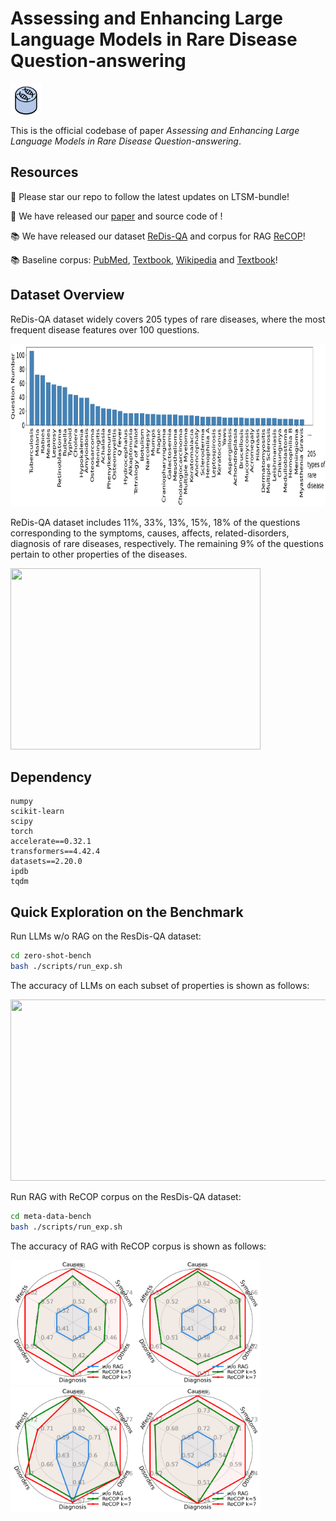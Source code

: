 # Assessing and Enhancing Large Language Models in Rare Disease Question-answering

<img width="50" height="50" src="./figures/logo.png">

This is the official codebase of paper _Assessing and Enhancing Large Language Models in Rare Disease Question-answering_.


## Resources
:star2: Please star our repo to follow the latest updates on LTSM-bundle!

:mega: We have released our [paper]() and source code of !

:books: We have released our dataset [ReDis-QA]() and corpus for RAG [ReCOP]()!

:books: Baseline corpus: [PubMed](https://huggingface.co/datasets/MedRAG/pubmed), [Textbook](https://huggingface.co/datasets/MedRAG/textbooks), [Wikipedia](https://huggingface.co/datasets/MedRAG/wikipedia) and [Textbook](https://huggingface.co/datasets/MedRAG/statpearls)!



## Dataset Overview

ReDis-QA dataset widely covers 205 types of rare diseases, where the most frequent disease features over 100 questions.

<img width="900" height="260" src="./figures/disease_freq.png">

ReDis-QA dataset includes 11\%, 33\%, 13\%, 15\%, 18\% of the questions corresponding to the symptoms, causes, affects, related-disorders, diagnosis of rare diseases, respectively. 
The remaining 9\% of the questions pertain to other properties of the diseases.

<img width="400" height="290" src="https://github.com/guanchuwang/redis-bench/blob/main/figures/theme_ratio.png">


## Dependency
```
numpy
scikit-learn
scipy
torch
accelerate==0.32.1
transformers==4.42.4
datasets==2.20.0
ipdb
tqdm
```

## Quick Exploration on the Benchmark

Run LLMs w/o RAG on the ResDis-QA dataset:
```bash
cd zero-shot-bench
bash ./scripts/run_exp.sh
```

The accuracy of LLMs on each subset of properties is shown as follows:

<img width="600" height="290" src="https://github.com/guanchuwang/redis-bench/blob/main/figures/llm_results.png">

Run RAG with ReCOP corpus on the ResDis-QA dataset:
```bash
cd meta-data-bench
bash ./scripts/run_exp.sh
```

The accuracy of RAG with ReCOP corpus is shown as follows:

<img width="200" height="200" src="./figures/radar_Mistral-7B-v0.2.png"><img width="200" height="200" src="./figures/radar_Gemma-1.1-7B.png"><img width="200" height="200" src="./figures/radar_Phi-3-7B.png"><img width="200" height="200" src="./figures/radar_Qwen-2-7B.png">


